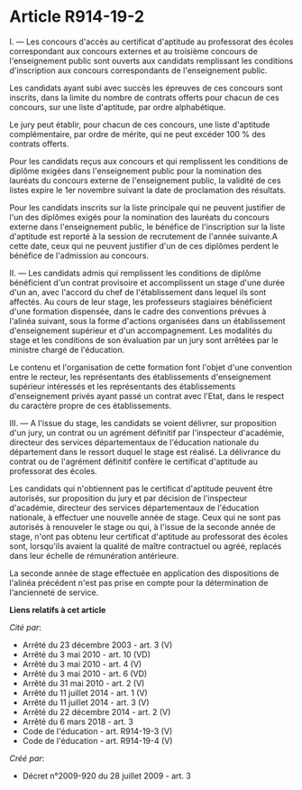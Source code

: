 # Article R914-19-2

I. ― Les concours d'accès au certificat d'aptitude au professorat des écoles correspondant aux concours externes et au
troisième concours de l'enseignement public sont ouverts aux candidats remplissant les conditions d'inscription aux concours
correspondants de l'enseignement public. 

Les candidats ayant subi avec succès les épreuves de ces concours sont inscrits, dans la limite du nombre de contrats offerts
pour chacun de ces concours, sur une liste d'aptitude, par ordre alphabétique. 

Le jury peut établir, pour chacun de ces concours, une liste d'aptitude complémentaire, par ordre de mérite, qui ne peut
excéder 100 % des contrats offerts. 

Pour les candidats reçus aux concours et qui remplissent les conditions de diplôme exigées dans l'enseignement public pour la
nomination des lauréats du concours externe de l'enseignement public, la validité de ces listes expire le 1er novembre
suivant la date de proclamation des résultats. 

Pour les candidats inscrits sur la liste principale qui ne peuvent justifier de l'un des diplômes exigés pour la nomination
des lauréats du concours externe dans l'enseignement public, le bénéfice de l'inscription sur la liste d'aptitude est reporté
à la session de recrutement de l'année suivante.A cette date, ceux qui ne peuvent justifier d'un de ces diplômes perdent le
bénéfice de l'admission au concours. 

II. ― Les candidats admis qui remplissent les conditions de diplôme bénéficient d'un contrat provisoire et accomplissent un
stage d'une durée d'un an, avec l'accord du chef de l'établissement dans lequel ils sont affectés. Au cours de leur stage,
les professeurs stagiaires bénéficient d'une formation dispensée, dans le cadre des conventions prévues à l'alinéa suivant,
sous la forme d'actions organisées dans un établissement d'enseignement supérieur et d'un accompagnement. Les modalités du
stage et les conditions de son évaluation par un jury sont arrêtées par le ministre chargé de l'éducation. 

Le contenu et l'organisation de cette formation font l'objet d'une convention entre le recteur, les représentants des
établissements d'enseignement supérieur intéressés et les représentants des établissements d'enseignement privés ayant passé
un contrat avec l'Etat, dans le respect du caractère propre de ces établissements. 

III. ― A l'issue du stage, les candidats se voient délivrer, sur proposition d'un jury, un contrat ou un agrément définitif
par l'inspecteur d'académie, directeur des services départementaux de l'éducation nationale du département dans le ressort
duquel le stage est réalisé. La délivrance du contrat ou de l'agrément définitif confère le certificat d'aptitude au
professorat des écoles. 

Les candidats qui n'obtiennent pas le certificat d'aptitude peuvent être autorisés, sur proposition du jury et par décision
de l'inspecteur d'académie, directeur des services départementaux de l'éducation nationale, à effectuer une nouvelle année de
stage. Ceux qui ne sont pas autorisés à renouveler le stage ou qui, à l'issue de la seconde année de stage, n'ont pas obtenu
leur certificat d'aptitude au professorat des écoles sont, lorsqu'ils avaient la qualité de maître contractuel ou agréé,
replacés dans leur échelle de rémunération antérieure. 

La seconde année de stage effectuée en application des dispositions de l'alinéa précédent n'est pas prise en compte pour la
détermination de l'ancienneté de service.

**Liens relatifs à cet article**

_Cité par_:

  - Arrêté du 23 décembre 2003 - art. 3 (V)
  - Arrêté du 3 mai 2010 - art. 10 (VD)
  - Arrêté du 3 mai 2010 - art. 4 (V)
  - Arrêté du 3 mai 2010 - art. 6 (VD)
  - Arrêté du 31 mai 2010 - art. 2 (V)
  - Arrêté du 11 juillet 2014 - art. 1 (V)
  - Arrêté du 11 juillet 2014 - art. 3 (V)
  - Arrêté du 22 décembre 2014 - art. 2 (V)
  - Arrêté du 6 mars 2018 - art. 3
  - Code de l'éducation - art. R914-19-3 (V)
  - Code de l'éducation - art. R914-19-4 (V)

_Créé par_:

  - Décret n°2009-920 du 28 juillet 2009 - art. 3
